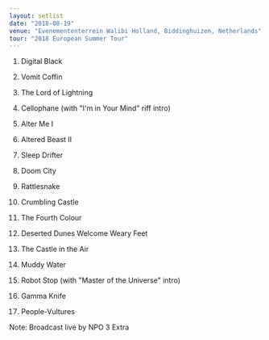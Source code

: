 ```yaml
---
layout: setlist
date: "2018-08-19"
venue: "Evenemententerrein Walibi Holland, Biddinghuizen, Netherlands"
tour: "2018 European Summer Tour"
---
```



 1. Digital Black

 2. Vomit Coffin

 3. The Lord of Lightning

 4. Cellophane
    (with "I'm in Your Mind" riff intro)

 5. Alter Me I

 6. Altered Beast II

 7. Sleep Drifter

 8. Doom City

 9. Rattlesnake

10. Crumbling Castle

11. The Fourth Colour

12. Deserted Dunes Welcome Weary Feet

13. The Castle in the Air

14. Muddy Water

15. Robot Stop
    (with "Master of the Universe" intro)

16. Gamma Knife

17. People-Vultures


Note: Broadcast live by NPO 3 Extra
